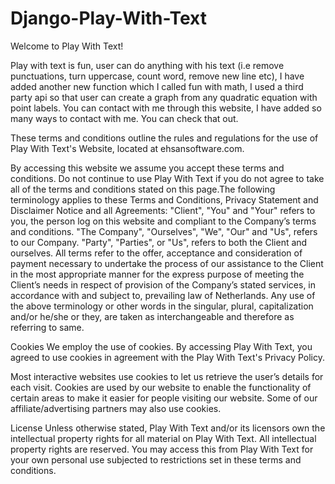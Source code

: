 # Django-Play-With-Text

Welcome to Play With Text!

Play with text is fun, user can do anything with his text (i.e remove punctuations, turn uppercase, count word, remove new line etc), I have added another new function
which I called fun with math, I used a third party api so that user can create a graph from any quadratic equation with point labels. 
You can contact with me through this website, I have added so many ways to contact with me. You can check that out. 

These terms and conditions outline the rules and regulations for the use of Play With Text's Website, located at ehsansoftware.com.

By accessing this website we assume you accept these terms and conditions. Do not continue to use Play With Text if you do not agree to take all of the terms and 
conditions stated on this page.The following terminology applies to these Terms and Conditions, Privacy Statement and Disclaimer Notice and all Agreements: "Client",
"You" and "Your" refers to you, the person log on this website and compliant to the Company’s terms and conditions. "The Company", "Ourselves", "We", "Our" and "Us",
refers to our Company. "Party", "Parties", or "Us", refers to both the Client and ourselves. All terms refer to the offer, acceptance and consideration of payment 
necessary to undertake the process of our assistance to the Client in the most appropriate manner for the express purpose of meeting the Client’s needs in respect of
provision of the Company’s stated services, in accordance with and subject to, prevailing law of Netherlands. Any use of the above terminology or other words in the 
singular, plural, capitalization and/or he/she or they, are taken as interchangeable and therefore as referring to same.

Cookies
We employ the use of cookies. By accessing Play With Text, you agreed to use cookies in agreement with the Play With Text's Privacy Policy.

Most interactive websites use cookies to let us retrieve the user’s details for each visit. Cookies are used by our website to enable the functionality of certain areas 
to make it easier for people visiting our website. Some of our affiliate/advertising partners may also use cookies.

License
Unless otherwise stated, Play With Text and/or its licensors own the intellectual property rights for all material on Play With Text. All intellectual property 
rights are reserved. You may access this from Play With Text for your own personal use subjected to restrictions set in these terms and conditions.
